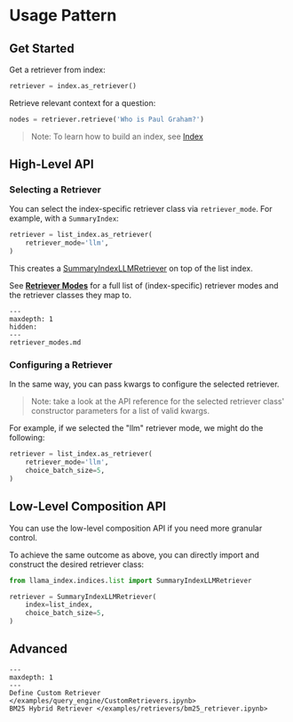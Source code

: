 # Usage Pattern

## Get Started
Get a retriever from index:
```python
retriever = index.as_retriever()
```

Retrieve relevant context for a question:
```python
nodes = retriever.retrieve('Who is Paul Graham?')
```

> Note: To learn how to build an index, see [Index](/core_modules/data_modules/index/root.md)

## High-Level API

### Selecting a Retriever

You can select the index-specific retriever class via `retriever_mode`. 
For example, with a `SummaryIndex`:
```python
retriever = list_index.as_retriever(
    retriever_mode='llm',
)
```
This creates a [SummaryIndexLLMRetriever](/api_reference/query/retrievers/list.rst) on top of the list index.

See [**Retriever Modes**](/core_modules/query_modules/retriever/retriever_modes.md) for a full list of (index-specific) retriever modes
and the retriever classes they map to.

```{toctree}
---
maxdepth: 1
hidden:
---
retriever_modes.md
```

### Configuring a Retriever
In the same way, you can pass kwargs to configure the selected retriever.
> Note: take a look at the API reference for the selected retriever class' constructor parameters for a list of valid kwargs.

For example, if we selected the "llm" retriever mode, we might do the following:
```python
retriever = list_index.as_retriever(
    retriever_mode='llm',
    choice_batch_size=5,
)

```

## Low-Level Composition API
You can use the low-level composition API if you need more granular control.  

To achieve the same outcome as above, you can directly import and construct the desired retriever class:
```python
from llama_index.indices.list import SummaryIndexLLMRetriever

retriever = SummaryIndexLLMRetriever(
    index=list_index,
    choice_batch_size=5,
)
```


## Advanced

```{toctree}
---
maxdepth: 1
---
Define Custom Retriever </examples/query_engine/CustomRetrievers.ipynb>
BM25 Hybrid Retriever </examples/retrievers/bm25_retriever.ipynb>
```